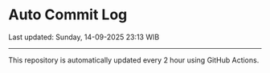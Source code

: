 # Auto Commit Log

Last updated: Sunday, 14-09-2025 23:13 WIB

---

This repository is automatically updated every 2 hour using GitHub Actions.
